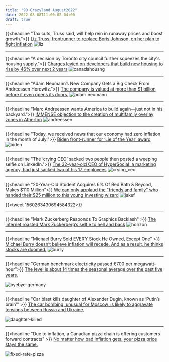 ```yaml
---
title: "99 Crazyland August2022"
date: 2022-08-08T11:00:02-04:00
draft: true
---
```


{{<headline "Tax cuts, Truss said, will help rein in runaway prices and boost growth.">}}
[Liz Truss, frontrunner to replace Boris Johnson, on her plan to fight inflation](https://www.cnn.com/2022/08/08/economy/liz-truss-economic-plan-flaws/index.html)
![liz](/images/liz.jpg)

----


{{<headline "A decision by Toronto city council further squeezes the city's housing supply.">}}
[Charges levied on developers that build new housing to rise by 46% over next 2 years](https://www.cbc.ca/news/canada/toronto/toronto-development-fee-increase-1.6544780)
![canadahousng](/images/canadahousing.webp)

----
{{<headline "Adam Neumann’s New Company Gets a Big Check From Andreessen Horowitz.">}}
[The company is valued at more than $1 billion before it even opens its doors.](https://www.nytimes.com/2022/08/15/business/dealbook/adam-neumann-wework-startup.html)
![adam neumann](/images/adam.jpg)

----

{{<headline "Marc Andreessen wants America to build again—just not in his backyard.">}}
[IMMENSE objection to the creation of multifamily overlay zones in Atherton](https://fortune.com/2022/08/06/marc-andreessen-billionaire-nimby-yimby-its-time-to-build/)
![andreessen](/images/andreessen.webp)

----

{{<headline "Today, we received news that our economy had zero inflation in the month of July.">}}
[Biden front-runner for ‘Lie of the Year’ award](https://thehill.com/opinion/finance/3601540-biden-frontrunner-for-lie-of-the-year-award-as-many-in-media-look-the-other-way/)
![biden](/images/biden.jpg)

----

{{<headline "The ‘crying CEO’ sacked two people then posted a weeping selfie on LinkedIn.">}}
[The 32-year-old CEO of HyperSocial, a marketing agency, had just sacked two of his 17 employees](https://www.linkedin.com/posts/bradenwallake_this-will-be-the-most-vulnerable-thing-ill-activity-6962886723617910784-_L4w)
![crying_ceo](/images/crying_ceo.jpg)

----

{{<headline "20-Year-Old Student Acquires 6% Of Bed Bath & Beyond, Makes $110 Million">}}
[We can only applaud the "friends and family" who handed their $25 million to this young investing wizard](https://www.zerohedge.com/markets/sureal-story-20-year-old-student-acquires-6-bed-bath-beyond-makes-110-million-3-weeks)
![jakef](/images/jakef.png)

{{<tweet 1560263430694584322>}}

----
{{<headline "Mark Zuckerberg Responds To Graphics Backlash" >}}
[The internet roasted Mark Zuckerberg’s selfie to hell and back](https://kotaku.com/meta-mark-zuckerberg-facebook-horizon-worlds-graphics-1849435467?scrolla=5eb6d68b7fedc32c19ef33b4)
![horizon](/images/horizon.webp)

----
{{<headline "Michael Burry Sold EVERY Stock He Owned, Except One" >}}
[Michael Burry doesn’t believe inflation will recede. And as a result, he thinks stocks are doomed.](https://investorplace.com/hypergrowthinvesting/2022/08/legend-michael-burry-sold-every-stock-he-owned-except-one/)
![burry](/images/burry.webp)

----
{{<headline "German benchmark electricity passed €700 per megawatt-hour">}}
[The level is about 14 times the seasonal average over the past five years.](https://twitter.com/Schuldensuehner/status/1561697025749557248)

![byebye-germany](/images/byebye-germany.png)

----
{{<headline "Car blast kills daughter of Alexander Dugin, known as ‘Putin’s brain’" >}}
[The car bombing, unusual for Moscow, is likely to aggravate tensions between Russia and Ukraine.](https://www.theglobeandmail.com/world/article-car-blast-kills-daughter-of-russian-nationalist-known-as-putins-brain/)

![daughter-killed](/images/daughter-killed.png)

----
{{<headline "Due to inflation, a Canadian pizza chain is offering customers forward contracts" >}}
[No matter how bad inflation gets, your pizza price stays the same.](https://twitter.com/TidefallCapital/status/1561527589013012480)

![fixed-rate-pizza](/images/fixed-rate-pizza.png)

